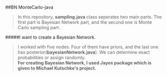 ##BN MonteCarlo-java

>In this repository, **sampling.java** class seperates two main parts.  The first part is Bayesian Network part, and the second one is Monte Carlo sampling part.   

#####I want to create a Bayesian Network.
>I worked with five nodes.  Four of them have priors, and the last one has posterior(**bayesianNetwork.java**).  We can determine exact probabilities or assign randomly.  
**For creating Bayesian Network, I used Jayes package which is given to Michael Kutschke's project.**




